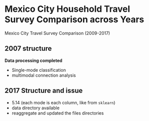 # Mexico City Household Travel Survey Comparison across Years

Mexico City Travel Survey Comparison (2009-2017)


## 2007 structure 
**Data processing completed**
- Single-mode classification
- multimodal connection analysis 

## 2017 Structure and issue
- 5.14 (each mode is each column, like from `sklearn`)
- data directory available
- reaggregate and updated the files directories
